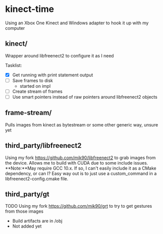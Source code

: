 # kinect-time
Using an Xbox One Kinect and Windows adapter to hook it up with my computer

## kinect/
Wrapper around libfreenect2 to configure it as I need

Tasklist:
- [x] Get running with print statement output
- [ ] Save frames to disk
    - started on impl
- [ ] Create stream of frames
- [ ] Use smart pointers instead of raw pointers around libfreenect2 objects

## frame-stream/
Pulls images from kinect as bytestream or some other generic way, unsure yet

## third_party/libfreenect2
Using my fork https://github.com/mik90/libfreenect2 to grab images from the device. Allows me to build with CUDA due to some include issues.
**Note:**May require GCC 10.x. If so, I can't easily include it as a CMake dependency, or can I?
Easy way out is to just use a custom_command in a libfreenect2-config.cmake file.

## third_party/gt
TODO
Using my fork https://github.com/mik90/grt to try to get gestures from those images
- Build artifacts are in /obj
- Not added yet
